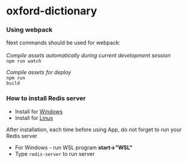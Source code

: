 # oxford-dictionary

<h3>Using webpack</h3>
Next commands should be used for webpack:<br><br>
<i>Compile assets automatically during current development session</i><br />
<code>npm run watch</code>

<i>Compile assets for deploy</i> <br />
<code>npm run build</code>

<h3>How to install Redis server</h3>


- Install for <a href="https://redis.io/docs/getting-started/installation/install-redis-on-windows/">Windows</a> <br />
- Install for <a href="https://redis.io/docs/getting-started/installation/install-redis-on-linux/">Linux</a> <br />

After installation, each time before using App, do not forget to run your Redis server 
- For Windows - run WSL program <b>start->"WSL"</b>
- Type <code>redis-server</code> to run server
